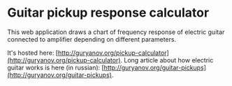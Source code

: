 # Guitar pickup response calculator

This web application draws a chart of frequency response of electric guitar
connected to amplifier depending on different parameters.

It's hosted here: [http://guryanov.org/pickup-calculator](http://guryanov.org/pickup-calculator).
Long article about how electric guitar works is here (in russian):
[http://guryanov.org/guitar-pickups](http://guryanov.org/guitar-pickups).
